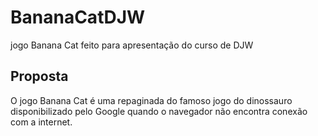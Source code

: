 # BananaCatDJW
jogo Banana Cat feito para apresentação do curso de DJW

## Proposta
<p>O jogo Banana Cat é uma repaginada do famoso jogo do dinossauro disponibilizado pelo Google quando o navegador não encontra conexão com a internet. </p>
